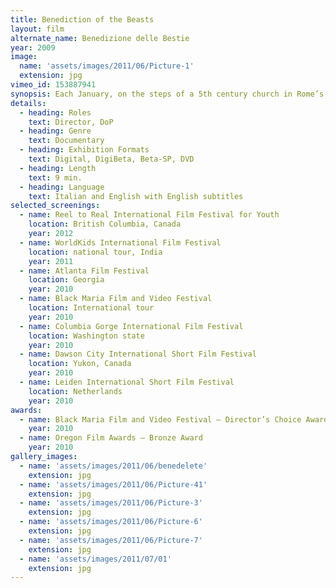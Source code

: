 ```yaml
---
title: Benediction of the Beasts
layout: film
alternate_name: Benedizione delle Bestie
year: 2009
image:
  name: 'assets/images/2011/06/Picture-1'
  extension: jpg
vimeo_id: 153887941
synopsis: Each January, on the steps of a 5th century church in Rome’s most derelict neighborhood, man and beast participate in an ancient rite.
details:
  - heading: Roles
    text: Director, DoP
  - heading: Genre
    text: Documentary
  - heading: Exhibition Formats
    text: Digital, DigiBeta, Beta-SP, DVD
  - heading: Length
    text: 9 min.
  - heading: Language
    text: Italian and English with English subtitles
selected_screenings:
  - name: Reel to Real International Film Festival for Youth
    location: British Columbia, Canada
    year: 2012
  - name: WorldKids International Film Festival
    location: national tour, India
    year: 2011
  - name: Atlanta Film Festival
    location: Georgia
    year: 2010
  - name: Black Maria Film and Video Festival
    location: International tour
    year: 2010
  - name: Columbia Gorge International Film Festival
    location: Washington state
    year: 2010
  - name: Dawson City International Short Film Festival
    location: Yukon, Canada
    year: 2010
  - name: Leiden International Short Film Festival
    location: Netherlands
    year: 2010
awards:
  - name: Black Maria Film and Video Festival – Director’s Choice Award
    year: 2010
  - name: Oregon Film Awards – Bronze Award
    year: 2010
gallery_images:
  - name: 'assets/images/2011/06/benedelete'
    extension: jpg
  - name: 'assets/images/2011/06/Picture-41'
    extension: jpg
  - name: 'assets/images/2011/06/Picture-3'
    extension: jpg
  - name: 'assets/images/2011/06/Picture-6'
    extension: jpg
  - name: 'assets/images/2011/06/Picture-7'
    extension: jpg
  - name: 'assets/images/2011/07/01'
    extension: jpg
---
```


